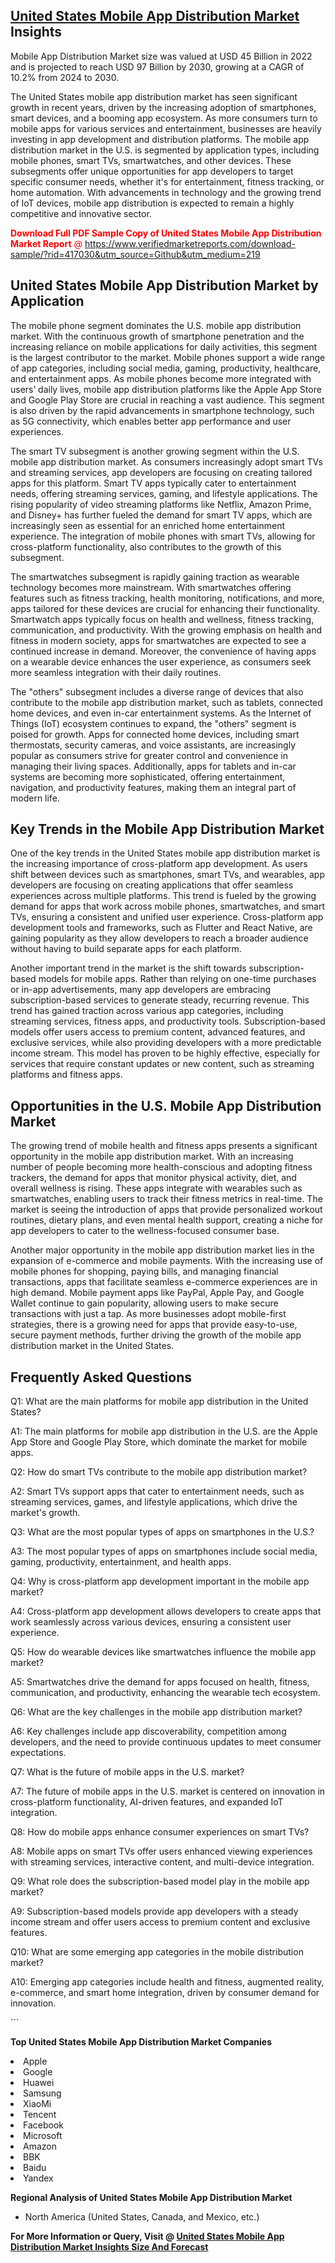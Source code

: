 <h2><a href="https://www.verifiedmarketreports.com/download-sample/?rid=417030&amp;utm_source=Github&amp;utm_medium=219" target="_blank">United States Mobile App Distribution Market</a> Insights</h2><p>Mobile App Distribution Market size was valued at USD 45 Billion in 2022 and is projected to reach USD 97 Billion by 2030, growing at a CAGR of 10.2% from 2024 to 2030.</p><p> <p>The United States mobile app distribution market has seen significant growth in recent years, driven by the increasing adoption of smartphones, smart devices, and a booming app ecosystem. As more consumers turn to mobile apps for various services and entertainment, businesses are heavily investing in app development and distribution platforms. The mobile app distribution market in the U.S. is segmented by application types, including mobile phones, smart TVs, smartwatches, and other devices. These subsegments offer unique opportunities for app developers to target specific consumer needs, whether it's for entertainment, fitness tracking, or home automation. With advancements in technology and the growing trend of IoT devices, mobile app distribution is expected to remain a highly competitive and innovative sector. <p><span class=""><span style="color: #ff0000;"><strong>Download Full PDF Sample Copy of United States Mobile App Distribution Market Report</strong> @ </span><a href="https://www.verifiedmarketreports.com/download-sample/?rid=417030&amp;utm_source=Github&amp;utm_medium=219" target="_blank">https://www.verifiedmarketreports.com/download-sample/?rid=417030&amp;utm_source=Github&amp;utm_medium=219</a></span></p></p> <h2>United States Mobile App Distribution Market by Application</h2> <p>The mobile phone segment dominates the U.S. mobile app distribution market. With the continuous growth of smartphone penetration and the increasing reliance on mobile applications for daily activities, this segment is the largest contributor to the market. Mobile phones support a wide range of app categories, including social media, gaming, productivity, healthcare, and entertainment apps. As mobile phones become more integrated with users’ daily lives, mobile app distribution platforms like the Apple App Store and Google Play Store are crucial in reaching a vast audience. This segment is also driven by the rapid advancements in smartphone technology, such as 5G connectivity, which enables better app performance and user experiences.</p> <p>The smart TV subsegment is another growing segment within the U.S. mobile app distribution market. As consumers increasingly adopt smart TVs and streaming services, app developers are focusing on creating tailored apps for this platform. Smart TV apps typically cater to entertainment needs, offering streaming services, gaming, and lifestyle applications. The rising popularity of video streaming platforms like Netflix, Amazon Prime, and Disney+ has further fueled the demand for smart TV apps, which are increasingly seen as essential for an enriched home entertainment experience. The integration of mobile phones with smart TVs, allowing for cross-platform functionality, also contributes to the growth of this subsegment.</p> <p>The smartwatches subsegment is rapidly gaining traction as wearable technology becomes more mainstream. With smartwatches offering features such as fitness tracking, health monitoring, notifications, and more, apps tailored for these devices are crucial for enhancing their functionality. Smartwatch apps typically focus on health and wellness, fitness tracking, communication, and productivity. With the growing emphasis on health and fitness in modern society, apps for smartwatches are expected to see a continued increase in demand. Moreover, the convenience of having apps on a wearable device enhances the user experience, as consumers seek more seamless integration with their daily routines.</p> <p>The "others" subsegment includes a diverse range of devices that also contribute to the mobile app distribution market, such as tablets, connected home devices, and even in-car entertainment systems. As the Internet of Things (IoT) ecosystem continues to expand, the "others" segment is poised for growth. Apps for connected home devices, including smart thermostats, security cameras, and voice assistants, are increasingly popular as consumers strive for greater control and convenience in managing their living spaces. Additionally, apps for tablets and in-car systems are becoming more sophisticated, offering entertainment, navigation, and productivity features, making them an integral part of modern life.</p> <h2>Key Trends in the Mobile App Distribution Market</h2> <p>One of the key trends in the United States mobile app distribution market is the increasing importance of cross-platform app development. As users shift between devices such as smartphones, smart TVs, and wearables, app developers are focusing on creating applications that offer seamless experiences across multiple platforms. This trend is fueled by the growing demand for apps that work across mobile phones, smartwatches, and smart TVs, ensuring a consistent and unified user experience. Cross-platform app development tools and frameworks, such as Flutter and React Native, are gaining popularity as they allow developers to reach a broader audience without having to build separate apps for each platform.</p> <p>Another important trend in the market is the shift towards subscription-based models for mobile apps. Rather than relying on one-time purchases or in-app advertisements, many app developers are embracing subscription-based services to generate steady, recurring revenue. This trend has gained traction across various app categories, including streaming services, fitness apps, and productivity tools. Subscription-based models offer users access to premium content, advanced features, and exclusive services, while also providing developers with a more predictable income stream. This model has proven to be highly effective, especially for services that require constant updates or new content, such as streaming platforms and fitness apps.</p> <h2>Opportunities in the U.S. Mobile App Distribution Market</h2> <p>The growing trend of mobile health and fitness apps presents a significant opportunity in the mobile app distribution market. With an increasing number of people becoming more health-conscious and adopting fitness trackers, the demand for apps that monitor physical activity, diet, and overall wellness is rising. These apps integrate with wearables such as smartwatches, enabling users to track their fitness metrics in real-time. The market is seeing the introduction of apps that provide personalized workout routines, dietary plans, and even mental health support, creating a niche for app developers to cater to the wellness-focused consumer base.</p> <p>Another major opportunity in the mobile app distribution market lies in the expansion of e-commerce and mobile payments. With the increasing use of mobile phones for shopping, paying bills, and managing financial transactions, apps that facilitate seamless e-commerce experiences are in high demand. Mobile payment apps like PayPal, Apple Pay, and Google Wallet continue to gain popularity, allowing users to make secure transactions with just a tap. As more businesses adopt mobile-first strategies, there is a growing need for apps that provide easy-to-use, secure payment methods, further driving the growth of the mobile app distribution market in the United States.</p> <h2>Frequently Asked Questions</h2> <p>Q1: What are the main platforms for mobile app distribution in the United States?</p> <p>A1: The main platforms for mobile app distribution in the U.S. are the Apple App Store and Google Play Store, which dominate the market for mobile apps.</p> <p>Q2: How do smart TVs contribute to the mobile app distribution market?</p> <p>A2: Smart TVs support apps that cater to entertainment needs, such as streaming services, games, and lifestyle applications, which drive the market's growth.</p> <p>Q3: What are the most popular types of apps on smartphones in the U.S.?</p> <p>A3: The most popular types of apps on smartphones include social media, gaming, productivity, entertainment, and health apps.</p> <p>Q4: Why is cross-platform app development important in the mobile app market?</p> <p>A4: Cross-platform app development allows developers to create apps that work seamlessly across various devices, ensuring a consistent user experience.</p> <p>Q5: How do wearable devices like smartwatches influence the mobile app market?</p> <p>A5: Smartwatches drive the demand for apps focused on health, fitness, communication, and productivity, enhancing the wearable tech ecosystem.</p> <p>Q6: What are the key challenges in the mobile app distribution market?</p> <p>A6: Key challenges include app discoverability, competition among developers, and the need to provide continuous updates to meet consumer expectations.</p> <p>Q7: What is the future of mobile apps in the U.S. market?</p> <p>A7: The future of mobile apps in the U.S. market is centered on innovation in cross-platform functionality, AI-driven features, and expanded IoT integration.</p> <p>Q8: How do mobile apps enhance consumer experiences on smart TVs?</p> <p>A8: Mobile apps on smart TVs offer users enhanced viewing experiences with streaming services, interactive content, and multi-device integration.</p> <p>Q9: What role does the subscription-based model play in the mobile app market?</p> <p>A9: Subscription-based models provide app developers with a steady income stream and offer users access to premium content and exclusive features.</p> <p>Q10: What are some emerging app categories in the mobile distribution market?</p> <p>A10: Emerging app categories include health and fitness, augmented reality, e-commerce, and smart home integration, driven by consumer demand for innovation.</p> ```</p><p><strong>Top United States Mobile App Distribution Market Companies</strong></p><div data-test-id=""><p><li>Apple</li><li> Google</li><li> Huawei</li><li> Samsung</li><li> XiaoMi</li><li> Tencent</li><li> Facebook</li><li> Microsoft</li><li> Amazon</li><li> BBK</li><li> Baidu</li><li> Yandex</li></p><div><strong>Regional Analysis of&nbsp;United States Mobile App Distribution Market</strong></div><ul><li dir="ltr"><p dir="ltr">North America&nbsp;(United States, Canada, and Mexico, etc.)</p></li></ul><p><strong>For More Information or Query, Visit @&nbsp;</strong><strong><a href="https://www.verifiedmarketreports.com/product/mobile-app-distribution-market/?utm_source=Github&amp;utm_medium=219" target="_blank">United States Mobile App Distribution Market Insights Size And Forecast</a></strong></p></div>
